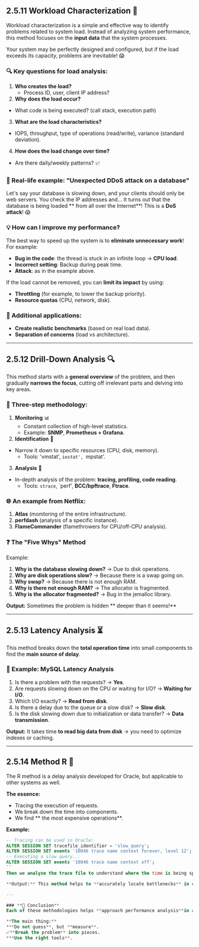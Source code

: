 ## **2.5.11 Workload Characterization** 🚀  

Workload characterization is a simple and effective way to identify problems related to system load. Instead of analyzing system performance, this method focuses on the **input data** that the system processes.  

Your system may be perfectly designed and configured, but if the load exceeds its capacity, problems are inevitable! 😱  

### **🔍 Key questions for load analysis:**  
1. **Who creates the load?**  
   - Process ID, user, client IP address?
2. **Why does the load occur?**
- What code is being executed? (call stack, execution path)
3. **What are the load characteristics?**
- IOPS, throughput, type of operations (read/write), variance (standard deviation).  
4. **How does the load change over time?**
- Are there daily/weekly patterns? 📈  

### **🎯 Real-life example: "Unexpected DDoS attack on a database"**  
Let's say your database is slowing down, and your clients should only be web servers. You check the IP addresses and... It turns out that the database is being loaded ** from all over the Internet**! This is a **DoS attack**! 😱  

### **💡 How can I improve my performance?**  
The best way to speed up the system is to **eliminate unnecessary work**! For example:
- **Bug in the code**: the thread is stuck in an infinite loop → **CPU load**.  
- **Incorrect setting**: Backup during peak time.  
- **Attack**: as in the example above.  

If the load cannot be removed, you can **limit its impact** by using:  
- **Throttling** (for example, to lower the backup priority).  
- **Resource quotas** (CPU, network, disk).  

### **📌 Additional applications:**  
- **Create realistic benchmarks** (based on real load data).  
- **Separation of concerns** (load vs architecture).  

---

## **2.5.12 Drill-Down Analysis** 🔍  

This method starts with a **general overview** of the problem, and then gradually **narrows the focus**, cutting off irrelevant parts and delving into key areas.  

### **📌 Three-step methodology:**  
1. **Monitoring** 📊  
   - Constant collection of high-level statistics.  
   - Example: **SNMP**, **Prometheus + Grafana**.  
2. **Identification** 🎯
- Narrow it down to specific resources (CPU, disk, memory).  
   - Tools: 'vmstat', `iostat', `mpstat'.  
3. **Analysis** 🔬
- In-depth analysis of the problem: **tracing, profiling, code reading**.  
   - Tools: `strace`, `perf', **BCC/bpftrace**, **Ftrace**.  

### **🌐 An example from Netflix:**  
1. **Atlas** (monitoring of the entire infrastructure).  
2. **perfdash** (analysis of a specific instance).  
3. **FlameCommander** (flamethrowers for CPU/off-CPU analysis).  

### **❓ The "Five Whys" Method**  
Example:  
1. **Why is the database slowing down?** → Due to disk operations.  
2. **Why are disk operations slow?** → Because there is a swap going on.
3. **Why swap?** → Because there is not enough RAM.  
4. **Why is there not enough RAM?** → The allocator is fragmented.  
5. **Why is the allocator fragmented?** → Bug in the jemalloc library.  

**Output:** Sometimes the problem is hidden ** deeper than it seems!**  

---

## **2.5.13 Latency Analysis** ⏳  

This method breaks down the **total operation time** into small components to find the **main source of delay**.  

### **📌 Example: MySQL Latency Analysis**  
1. Is there a problem with the requests? → **Yes**.  
2. Are requests slowing down on the CPU or waiting for I/O? → **Waiting for I/O**.
3. Which I/O exactly? → **Read from disk**.  
4. Is there a delay due to the queue or a slow disk? → **Slow disk**.  
5. Is the disk slowing down due to initialization or data transfer? → **Data transmission**.  

**Output:** It takes time **to read big data from disk** → you need to optimize indexes or caching.  

---

## **2.5.14 Method R** 🎯  

The R method is a delay analysis developed for Oracle, but applicable to other systems as well.  

**The essence:**  
- Tracing the execution of requests.  
- We break down the time into components.  
- We find ** the most expensive operations**.  

**Example:**  
```sql
-- Tracing can be used in Oracle:
ALTER SESSION SET tracefile_identifier = 'slow_query';
ALTER SESSION SET events '10046 trace name context forever, level 12';
-- Executing a slow query...
ALTER SESSION SET events '10046 trace name context off';
``
Then we analyze the trace file to understand where the time is being spent.  

**Output:** This method helps to **accurately locate bottlenecks** in complex systems.  

---

### **💬 Conclusion**  
Each of these methodologies helps **approach performance analysis**in a different way. The choice depends on **the type of problem** and **the available tools**.  

**The main thing:**  
***Do not guess**, but **measure**.  
✅**Break the problem** into pieces.  
***Use the right tools**.